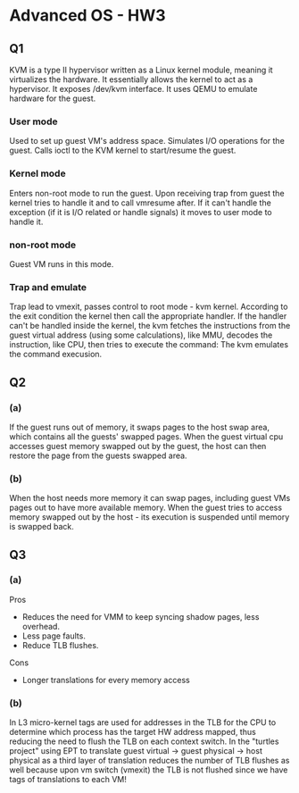 # Advanced OS - HW3
## Q1
KVM is a type II hypervisor written as a Linux kernel module, meaning it virtualizes the hardware. It essentially allows the kernel to act as a hypervisor.
It exposes /dev/kvm interface.
It uses QEMU to emulate hardware for the guest.
### User mode
Used to set up guest VM's address space.
Simulates I/O operations for the guest.
Calls ioctl to the KVM kernel to start/resume the guest.
### Kernel mode
Enters non-root mode to run the guest.
Upon receiving trap from guest the kernel tries to handle it and to call vmresume after.
If it can't handle the exception (if it is I/O related or handle signals) it moves to user mode to handle it.
### non-root mode
Guest VM runs in this mode.
### Trap and emulate
Trap lead to vmexit, passes control to root mode - kvm kernel. According to the exit condition the kernel then call the appropriate handler.
If the handler can't be handled inside the kernel, the kvm fetches the instructions from the guest virtual address (using some calculations), like MMU, decodes the instruction, like CPU, then tries to execute the command: The kvm emulates the command execusion.

## Q2
### (a)
If the guest runs out of memory, it swaps pages to the host swap area, which contains all the guests' swapped pages.
When the guest virtual cpu accesses guest memory swapped out by the guest, the host can then restore the page from the guests swapped area.

### (b)
When the host needs more memory it can swap pages, including guest VMs pages out to have more available memory.
When the guest tries to access memory swapped out by the host - its execution is suspended until memory is swapped back.

## Q3
### (a)
Pros
- Reduces the need for VMM to keep syncing shadow pages, less overhead.
- Less page faults.
- Reduce TLB flushes.

Cons
- Longer translations for every memory access

### (b)
In L3 micro-kernel tags are used for addresses in the TLB for the CPU to determine which process has the target HW address mapped, thus reducing the need to flush the TLB on each context switch. In the "turtles project" using EPT to translate guest virtual -> guest physical -> host physical as a third layer of translation reduces the number of TLB flushes as well because upon vm switch (vmexit) the TLB is not flushed since we have tags of translations to each VM!
